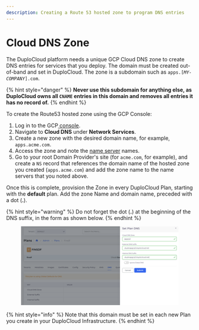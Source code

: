 ```yaml
---
description: Creating a Route 53 hosted zone to program DNS entries
---
```


# Cloud DNS Zone

The DuploCloud platform needs a unique GCP Cloud DNS zone to create DNS entries for services that you deploy. The domain must be created out-of-band and set in DuploCloud. The zone is a subdomain such as `apps.[`_`MY-COMPANY`_`].com`.&#x20;

{% hint style="danger" %}
**Never use this subdomain for anything else, as DuploCloud owns all `CNAME` entries in this domain and removes all entries it has no record of.**
{% endhint %}

To create the Route53 hosted zone using the GCP Console:

1. Log in to the GCP[ console](https://aws.amazon.com/console/).
2. Navigate to **Cloud DNS** under **Network Services**.&#x20;
3. Create a new zone with the desired domain name, for example, `apps.acme.com`.&#x20;
4. Access the zone and note the [name server](https://docs.aws.amazon.com/Route53/latest/APIReference/API\_domains\_Nameserver.html) names.
5. Go to your root Domain Provider's site (for `acme.com`, for example), and create a `NS` record that references the domain name of the hosted zone you created (`apps.acme.com`) and add the zone name to the name servers that you noted above.

Once this is complete, provision the Zone in every DuploCloud Plan, starting with the **default** plan. Add the zone Name and domain name, preceded with a dot (**.**).

{% hint style="warning" %}
Do not forget the dot (**.**) at the beginning of the DNS suffix, in the form as shown below.
{% endhint %}

<figure><img src="../../.gitbook/assets/image (120).png" alt=""><figcaption></figcaption></figure>

{% hint style="info" %}
Note that this domain must be set in each new Plan you create in your DuploCloud Infrastructure.
{% endhint %}
